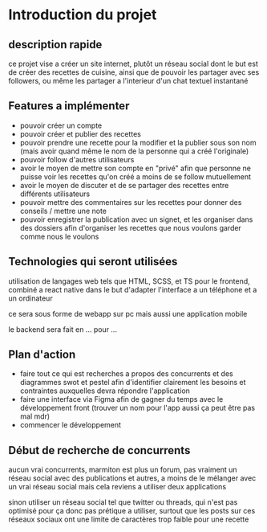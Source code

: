 
# Introduction du projet
## description rapide

ce projet vise a créer un site internet, plutôt un réseau social dont le but est de créer des recettes de cuisine, ainsi que de pouvoir les partager avec ses followers, ou même les partager a l'interieur d'un chat textuel instantané

## Features a implémenter

- pouvoir créer un compte
- pouvoir créer et publier des recettes
- pouvoir prendre une recette pour la modifier et la publier sous son nom (mais avoir quand même le nom de la personne qui a créé l'originale)
- pouvoir follow d'autres utilisateurs
- avoir le moyen de mettre son compte en "privé" afin que personne ne puisse voir les recettes qu'on créé a moins de se follow mutuellement
- avoir le moyen de discuter et de se partager des recettes entre différents utilisateurs
- pouvoir mettre des commentaires sur les recettes pour donner des conseils / mettre une note
- pouvoir enregistrer la publication avec un signet, et les organiser dans des dossiers afin d'organiser les recettes que nous voulons garder comme nous le voulons

## Technologies qui seront utilisées 

utilisation de langages web tels que HTML, SCSS, et TS pour le frontend, combiné a react native dans le but d'adapter l'interface a un téléphone et a un ordinateur

ce sera sous forme de webapp sur pc mais aussi une application mobile

le backend sera fait en ... pour ...

## Plan d'action

- faire tout ce qui est recherches a propos des concurrents et des diagrammes swot et pestel afin d'identifier clairement les besoins et contraintes auxquelles devra répondre l'application
- faire une interface via Figma afin de gagner du temps avec le développement front (trouver un nom pour l'app aussi ça peut être pas mal mdr)
- commencer le développement

## Début de recherche de concurrents

aucun vrai concurrents, marmiton est plus un forum, pas vraiment un réseau social avec des publications et autres, a moins de le mélanger avec un vrai réseau social mais cela reviens a utiliser deux applications

sinon utiliser un réseau social tel que twitter ou threads, qui n'est pas optimisé pour ça donc pas prétique a utiliser, surtout que les posts sur ces réseaux sociaux ont une limite de caractères trop faible pour une recette
